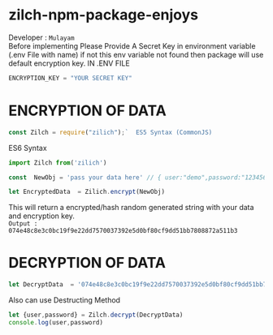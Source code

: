 # zilch-npm-package-enjoys
Developer : `Mulayam`
<br>
Before implementing Please Provide A Secret Key in environment variable (.env File with name) if not this env variable not found then package will use default encryption key.
IN .ENV FILE

``` javascript
ENCRYPTION_KEY = "YOUR SECRET KEY"
```
# ENCRYPTION OF DATA
 
```javascript 
const Zilch = require("zilich");`  ES5 Syntax (CommonJS)
```
ES6 Syntax 
``` javascript  
import Zilch from('zilich')
```  
``` javascript 
const  NewObj = 'pass your data here' // { user:"demo",password:"12345678" } 
```
``` javascript  
let EncryptedData  = Zilich.encrypt(NewObj)
```
This will return a encrypted/hash random generated string with your data and encryption key.<BR>
`Output : 074e48c8e3c0bc19f9e22dd7570037392e5d0bf80cf9dd51bb7808872a511b3`
 
# DECRYPTION OF DATA

``` javascript 
let DecryptData  = '074e48c8e3c0bc19f9e22dd7570037392e5d0bf80cf9dd51bb7808872a511b3'
```
Also can use Destructing Method 
```javascript 
let {user,password} = Zilch.decrypt(DecryptData)
console.log(user,password)
```

